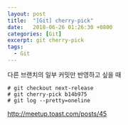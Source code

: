 ```yaml
---
layout: post
title:  "[Git] cherry-pick"
date:   2018-06-26 01:26:30 +0800
categories: [Git]
excerpt: git cherry-pick
tags:
  - Git
---
```


다른 브랜치의 일부 커밋만 반영하고 싶을 때

```
# git checkout next-release
# git cherry-pick b14b975
# git log --pretty=oneline
```

http://meetup.toast.com/posts/45

